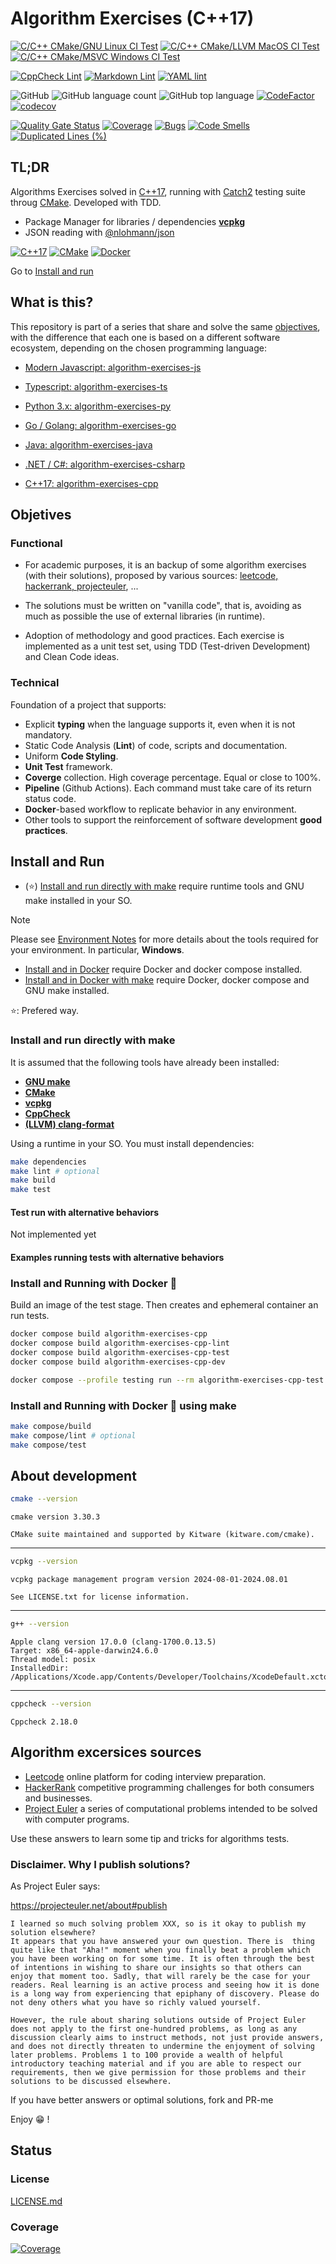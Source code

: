 # Algorithm Exercises (C++17)

[![C/C++ CMake/GNU Linux CI Test](https://github.com/sir-gon/algorithm-exercises-cpp/actions/workflows/cpp-linux.yml/badge.svg)](https://github.com/sir-gon/algorithm-exercises-cpp/actions/workflows/cpp-linux.yml)
[![C/C++ CMake/LLVM MacOS CI Test](https://github.com/sir-gon/algorithm-exercises-cpp/actions/workflows/cpp-macos.yml/badge.svg)](https://github.com/sir-gon/algorithm-exercises-cpp/actions/workflows/cpp-macos.yml)
[![C/C++ CMake/MSVC Windows CI Test](https://github.com/sir-gon/algorithm-exercises-cpp/actions/workflows/cpp-windows.yml/badge.svg)](https://github.com/sir-gon/algorithm-exercises-cpp/actions/workflows/cpp-windows.yml)

[![CppCheck Lint](https://github.com/sir-gon/algorithm-exercises-cpp/actions/workflows/cppcheck.yml/badge.svg)](https://github.com/sir-gon/algorithm-exercises-cpp/actions/workflows/cppcheck.yml)
[![Markdown Lint](https://github.com/sir-gon/algorithm-exercises-cpp/actions/workflows/markdown-lint.yml/badge.svg)](https://github.com/sir-gon/algorithm-exercises-cpp/actions/workflows/markdown-lint.yml)
[![YAML lint](https://github.com/sir-gon/algorithm-exercises-cpp/actions/workflows/yamllint.yml/badge.svg)](https://github.com/sir-gon/algorithm-exercises-cpp/actions/workflows/yamllint.yml)

![GitHub](https://img.shields.io/github/license/sir-gon/algorithm-exercises-cpp)
![GitHub language count](https://img.shields.io/github/languages/count/sir-gon/algorithm-exercises-cpp)
![GitHub top language](https://img.shields.io/github/languages/top/sir-gon/algorithm-exercises-cpp)
[![CodeFactor](https://www.codefactor.io/repository/github/sir-gon/algorithm-exercises-cpp/badge)](https://www.codefactor.io/repository/github/sir-gon/algorithm-exercises-cpp)
[![codecov](https://codecov.io/gh/sir-gon/algorithm-exercises-cpp/branch/main/graph/badge.svg?token=YZ41BE67E4)](https://codecov.io/gh/sir-gon/algorithm-exercises-cpp)

[![Quality Gate Status](https://sonarcloud.io/api/project_badges/measure?project=sir-gon_algorithm-exercises-cpp&metric=alert_status)](https://sonarcloud.io/summary/new_code?id=sir-gon_algorithm-exercises-cpp)
[![Coverage](https://sonarcloud.io/api/project_badges/measure?project=sir-gon_algorithm-exercises-cpp&metric=coverage)](https://sonarcloud.io/summary/new_code?id=sir-gon_algorithm-exercises-cpp)
[![Bugs](https://sonarcloud.io/api/project_badges/measure?project=sir-gon_algorithm-exercises-cpp&metric=bugs)](https://sonarcloud.io/summary/new_code?id=sir-gon_algorithm-exercises-cpp)
[![Code Smells](https://sonarcloud.io/api/project_badges/measure?project=sir-gon_algorithm-exercises-cpp&metric=code_smells)](https://sonarcloud.io/summary/new_code?id=sir-gon_algorithm-exercises-cpp)
[![Duplicated Lines (%)](https://sonarcloud.io/api/project_badges/measure?project=sir-gon_algorithm-exercises-cpp&metric=duplicated_lines_density)](https://sonarcloud.io/summary/new_code?id=sir-gon_algorithm-exercises-cpp)

## TL;DR

Algorithms Exercises solved in [C++17](https://en.cppreference.com/w/cpp/17),
running with [Catch2](https://github.com/catchorg/Catch2) testing suite throug [CMake](https://cmake.org/).
Developed with TDD.

- Package Manager for libraries / dependencies [**vcpkg**](https://vcpkg.io/)
- JSON reading with [@nlohmann/json](https://github.com/nlohmann/json)

[![C++17](https://img.shields.io/badge/C%2B%2B-00599C?style=for-the-badge&logo=c%2B%2B&logoColor=white)](https://en.cppreference.com/w/cpp/17)
[![CMake](https://img.shields.io/badge/CMake-%23008FBA.svg?style=for-the-badge&logo=cmake&logoColor=white)](https://cmake.org/)
[![Docker](https://img.shields.io/badge/docker-%230db7ed.svg?style=for-the-badge&logo=docker&logoColor=white)](https://www.docker.com/)

Go to [Install and run](#install-and-run)

## What is this?

This repository is part of a series that share and solve the same [objectives](#objetives),
with the difference that each one is based on a different software ecosystem,
depending on the chosen programming language:

- [Modern Javascript: algorithm-exercises-js](https://github.com/sir-gon/algorithm-exercises-js)
- [Typescript: algorithm-exercises-ts](https://github.com/sir-gon/algorithm-exercises-ts)

- [Python 3.x: algorithm-exercises-py](https://github.com/sir-gon/algorithm-exercises-py)
- [Go / Golang: algorithm-exercises-go](https://github.com/sir-gon/algorithm-exercises-go)

- [Java: algorithm-exercises-java](https://github.com/sir-gon/algorithm-exercises-java)
- [.NET / C#: algorithm-exercises-csharp](https://github.com/sir-gon/algorithm-exercises-csharp)
- [C++17: algorithm-exercises-cpp](https://github.com/sir-gon/algorithm-exercises-csharp-cpp)

## Objetives

### Functional

- For academic purposes, it is an backup of some algorithm exercises
(with their solutions), proposed by various sources:
[leetcode, hackerrank, projecteuler](#algorithm-excersices-sources), ...

- The solutions must be written on "vanilla code", that is,
avoiding as much as possible the use of external libraries (in runtime).

- Adoption of methodology and good practices.
Each exercise is implemented as a unit test set,
using TDD (Test-driven Development) and Clean Code ideas.

### Technical

Foundation of a project that supports:

- Explicit **typing** when the language supports it, even when it is not mandatory.
- Static Code Analysis (**Lint**) of code, scripts and documentation.
- Uniform **Code Styling**.
- **Unit Test** framework.
- **Coverge** collection. High coverage percentage. Equal or close to 100%.
- **Pipeline** (Github Actions). Each command must take care of its
return status code.
- **Docker**-based workflow to replicate behavior in any environment.
- Other tools to support the reinforcement of software development **good practices**.

## Install and Run

- (⭐️) [Install and run directly with make](#install-and-run-directly-with-make)
require runtime tools and GNU make installed in your SO.

> [!NOTE]
> Please see [Environment Notes](docs/Environment-Notes.md) for more details
> about the tools required for your environment. In particular, **Windows**.

- [Install and in Docker](#install-and-running-with-docker-) require Docker and
docker compose installed.
- [Install and in Docker with make](#install-and-running-with-docker--using-make)
require Docker, docker compose and GNU make installed.

⭐️: Prefered way.

### Install and run directly with make

It is assumed that the following tools have already been installed:

- [**GNU make**](https://www.gnu.org/software/make/)
- [**CMake**](https://cmake.org/)
- [**vcpkg**](https://vcpkg.io/)
- [**CppCheck**](https://cppcheck.sourceforge.io/)
- [**(LLVM) clang-format**](https://clang.llvm.org/docs/ClangFormat.html)

Using a  runtime in your SO. You must install dependencies:

```bash
make dependencies
make lint # optional
make build
make test
```

#### Test run with alternative behaviors

Not implemented yet

#### Examples running tests with alternative behaviors

### Install and Running with Docker 🐳

Build an image of the test stage.
Then creates and ephemeral container an run tests.

```bash
docker compose build algorithm-exercises-cpp
docker compose build algorithm-exercises-cpp-lint
docker compose build algorithm-exercises-cpp-test
docker compose build algorithm-exercises-cpp-dev
```

```bash
docker compose --profile testing run --rm algorithm-exercises-cpp-test
```

### Install and Running with Docker 🐳 using make

```bash
make compose/build
make compose/lint # optional
make compose/test
```

## About development

```sh
cmake --version
```

```text
cmake version 3.30.3

CMake suite maintained and supported by Kitware (kitware.com/cmake).
```

---

```sh
vcpkg --version
```

```text
vcpkg package management program version 2024-08-01-2024.08.01

See LICENSE.txt for license information.
```

---

```sh
g++ --version
```

```text
Apple clang version 17.0.0 (clang-1700.0.13.5)
Target: x86_64-apple-darwin24.6.0
Thread model: posix
InstalledDir: /Applications/Xcode.app/Contents/Developer/Toolchains/XcodeDefault.xctoolchain/usr/bin
```

---

```sh
cppcheck --version
```

```text
Cppcheck 2.18.0
```

## Algorithm excersices sources

- [Leetcode](https://leetcode.com/) online platform for
coding interview preparation.
- [HackerRank](https://www.hackerrank.com/) competitive programming challenges
for both consumers and businesses.
- [Project Euler](https://projecteuler.net/) a series of computational problems
intended to be solved with computer programs.

Use these answers to learn some tip and tricks for algorithms tests.

### Disclaimer. Why I publish solutions?

As Project Euler says:

<https://projecteuler.net/about#publish>

```text
I learned so much solving problem XXX, so is it okay to publish my solution elsewhere?
It appears that you have answered your own question. There is  thing quite like that "Aha!" moment when you finally beat a problem which you have been working on for some time. It is often through the best of intentions in wishing to share our insights so that others can enjoy that moment too. Sadly, that will rarely be the case for your readers. Real learning is an active process and seeing how it is done is a long way from experiencing that epiphany of discovery. Please do not deny others what you have so richly valued yourself.

However, the rule about sharing solutions outside of Project Euler does not apply to the first one-hundred problems, as long as any discussion clearly aims to instruct methods, not just provide answers, and does not directly threaten to undermine the enjoyment of solving later problems. Problems 1 to 100 provide a wealth of helpful introductory teaching material and if you are able to respect our requirements, then we give permission for those problems and their solutions to be discussed elsewhere.
```

If you have better answers or optimal solutions, fork and PR-me

Enjoy 😁 !

## Status

### License

[LICENSE.md](LICENSE.md)

### Coverage

[![Coverage](https://codecov.io/gh/sir-gon/algorithm-exercises-cpp/graphs/tree.svg?token=YZ41BE67E4)](https://codecov.io/gh/sir-gon/algorithm-exercises-cpp)
